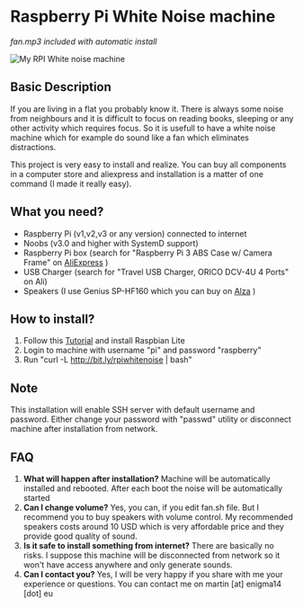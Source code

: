 # Raspberry Pi White Noise machine
*fan.mp3 included with automatic install*

![My RPI White noise machine](https://s3-eu-west-1.amazonaws.com/koss-public-misc/images/rpiwhitenoise.jpg)

## Basic Description
If you are living in a flat you probably know it. There is always some noise from neighbours and it is difficult to focus on reading books, sleeping or any other activity which requires focus. So it is usefull to have a white noise machine which for example do sound like a fan which eliminates distractions.

This project is very easy to install and realize. You can buy all components in a computer store and aliexpress and installation is a matter of one command (I made it really easy).

## What you need?
- Raspberry Pi (v1,v2,v3 or any version) connected to internet
- Noobs (v3.0 and higher with SystemD support)
- Raspberry Pi box (search for "Raspberry Pi 3 ABS Case w/ Camera Frame" on [AliExpress](http://www.aliexpress.com/) )
- USB Charger (search for "Travel USB Charger, ORICO DCV-4U 4 Ports" on Ali)
- Speakers (I use Genius SP-HF160 which you can buy on [Alza](http://www.alza.com/) )

## How to install?
1. Follow this [Tutorial](https://www.raspberrypi.org/documentation/installation/installing-images/) and install Raspbian Lite
2. Login to machine with username "pi" and password "raspberry"
3. Run "curl -L http://bit.ly/rpiwhitenoise | bash"

## Note
This installation will enable SSH server with default username and password. Either change your password with "passwd" utility or disconnect machine after installation from network.

## FAQ
1. **What will happen after installation?**
Machine will be automatically installed and rebooted. After each boot the noise will be automatically started
2. **Can I change volume?**
Yes, you can, if you edit fan.sh file. But I recommend you to buy speakers with volume control. My recommended speakers costs around 10 USD which is very affordable price and they provide good quality of sound.
3. **Is it safe to install something from internet?**
There are basically no risks. I suppose this machine will be disconnected from network so it won't have access anywhere and only generate sounds.
4. **Can I contact you?**
Yes, I will be very happy if you share with me your experience or questions. You can contact me on martin [at] enigma14 [dot] eu
